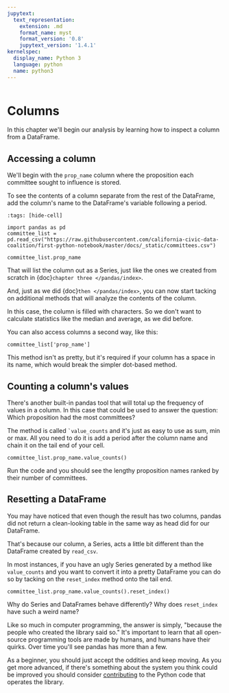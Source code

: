 ```yaml
---
jupytext:
  text_representation:
    extension: .md
    format_name: myst
    format_version: '0.8'
    jupytext_version: '1.4.1'
kernelspec:
  display_name: Python 3
  language: python
  name: python3
---
```


```{include} ../_templates/nav.html
```

# Columns

In this chapter we'll begin our analysis by learning how to inspect a column from a DataFrame.

## Accessing a column

We'll begin with the `prop_name` column where the proposition each committee sought to influence is stored.

To see the contents of a column separate from the rest of the DataFrame, add the column's name to the DataFrame's variable following a period.

```{code-cell}
:tags: [hide-cell]

import pandas as pd
committee_list = pd.read_csv("https://raw.githubusercontent.com/california-civic-data-coalition/first-python-notebook/master/docs/_static/committees.csv")
```

```{code-cell}
committee_list.prop_name
```

That will list the column out as a Series, just like the ones we created from scratch in {doc}`chapter three </pandas/index>`.

And, just as we did {doc}`then </pandas/index>`, you can now start tacking on additional methods that will analyze the contents of the column.

In this case, the column is filled with characters. So we don't want to calculate statistics like the median and average, as we did before.

You can also access columns a second way, like this:

```{code-cell}
committee_list['prop_name']
```

This method isn't as pretty, but it's required if your column has a space in its name, which would break the simpler dot-based method.

## Counting a column's values

There's another built-in pandas tool that will total up the frequency of values in a column. In this case that could be used to answer the question: Which proposition had the most committees?

The method is called `` `value_counts `` and it's just as easy to use as sum, min or max. All you need to do it is add a period after the column name and chain it on the tail end of your cell.

```{code-cell}
committee_list.prop_name.value_counts()
```

Run the code and you should see the lengthy proposition names ranked by their number of committees.

## Resetting a DataFrame

You may have noticed that even though the result has two columns, pandas did not return a clean-looking table in the same way as head did for our DataFrame.

That's because our column, a Series, acts a little bit different than the DataFrame created by `read_csv`.

In most instances, if you have an ugly Series generated by a method like `value_counts` and you want to convert it into a pretty DataFrame you can do so by tacking on the `reset_index` method onto the tail end.

```{code-cell}
committee_list.prop_name.value_counts().reset_index()
```

Why do Series and DataFrames behave differently? Why does `reset_index` have such a weird name?

Like so much in computer programming, the answer is simply, "because the people who created the library said so." It's important to learn that all open-source programming tools are made by humans, and humans have their quirks. Over time you'll see pandas has more than a few.

As a beginner, you should just accept the oddities and keep moving. As you get more advanced, if there's something about the system you think could be improved you should consider [contributing](https://pandas.pydata.org/pandas-docs/stable/development/contributing.html) to the Python code that operates the library.
